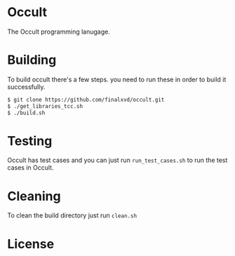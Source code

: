 # Occult
The Occult programming lanugage.

# Building
To build occult there's a few steps. you need to run these in order to build it successfully.
```bash
$ git clone https://github.com/finalxvd/occult.git
$ ./get_libraries_tcc.sh
$ ./build.sh
```

# Testing
Occult has test cases and you can just run `run_test_cases.sh` to run the test cases in Occult.

# Cleaning
To clean the build directory just run `clean.sh`

# License
